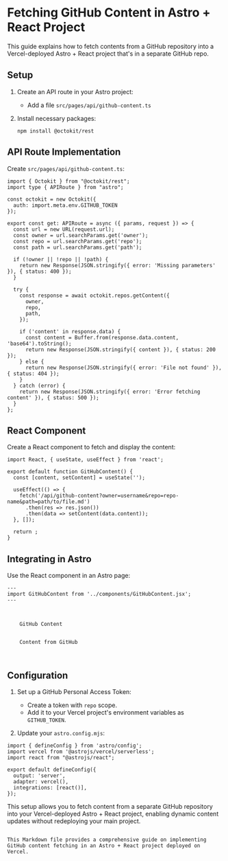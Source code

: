 # Fetching GitHub Content in Astro + React Project

This guide explains how to fetch contents from a GitHub repository into a Vercel-deployed Astro + React project that's in a separate GitHub repo.

## Setup

1. Create an API route in your Astro project:
   - Add a file `src/pages/api/github-content.ts`

2. Install necessary packages:
   ```
   npm install @octokit/rest
   ```

## API Route Implementation

Create `src/pages/api/github-content.ts`:

```
import { Octokit } from "@octokit/rest";
import type { APIRoute } from "astro";

const octokit = new Octokit({
  auth: import.meta.env.GITHUB_TOKEN
});

export const get: APIRoute = async ({ params, request }) => {
  const url = new URL(request.url);
  const owner = url.searchParams.get('owner');
  const repo = url.searchParams.get('repo');
  const path = url.searchParams.get('path');

  if (!owner || !repo || !path) {
    return new Response(JSON.stringify({ error: 'Missing parameters' }), { status: 400 });
  }

  try {
    const response = await octokit.repos.getContent({
      owner,
      repo,
      path,
    });

    if ('content' in response.data) {
      const content = Buffer.from(response.data.content, 'base64').toString();
      return new Response(JSON.stringify({ content }), { status: 200 });
    } else {
      return new Response(JSON.stringify({ error: 'File not found' }), { status: 404 });
    }
  } catch (error) {
    return new Response(JSON.stringify({ error: 'Error fetching content' }), { status: 500 });
  }
};
```

## React Component

Create a React component to fetch and display the content:

```
import React, { useState, useEffect } from 'react';

export default function GitHubContent() {
  const [content, setContent] = useState('');

  useEffect(() => {
    fetch('/api/github-content?owner=username&repo=repo-name&path=path/to/file.md')
      .then(res => res.json())
      .then(data => setContent(data.content));
  }, []);

  return ;
}
```

## Integrating in Astro

Use the React component in an Astro page:

```
---
import GitHubContent from '../components/GitHubContent.jsx';
---


  
    GitHub Content
  
  
    Content from GitHub
    
  

```

## Configuration

1. Set up a GitHub Personal Access Token:
   - Create a token with `repo` scope.
   - Add it to your Vercel project's environment variables as `GITHUB_TOKEN`.

2. Update your `astro.config.mjs`:

```
import { defineConfig } from 'astro/config';
import vercel from '@astrojs/vercel/serverless';
import react from "@astrojs/react";

export default defineConfig({
  output: 'server',
  adapter: vercel(),
  integrations: [react()],
});
```

This setup allows you to fetch content from a separate GitHub repository into your Vercel-deployed Astro + React project, enabling dynamic content updates without redeploying your main project.
```

This Markdown file provides a comprehensive guide on implementing GitHub content fetching in an Astro + React project deployed on Vercel.
